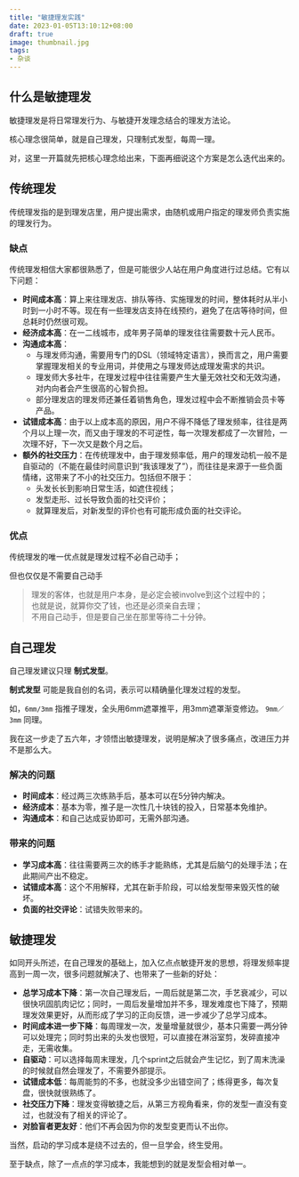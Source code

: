 ```yaml
---
title: "敏捷理发实践"
date: 2023-01-05T13:10:12+08:00
draft: true
image: thumbnail.jpg
tags:
- 杂谈
---
```


## 什么是敏捷理发

敏捷理发是将日常理发行为、与敏捷开发理念结合的理发方法论。

核心理念很简单，就是自己理发，只理制式发型，每周一理。

对，这里一开篇就先把核心理念给出来，下面再细说这个方案是怎么迭代出来的。

## 传统理发

传统理发指的是到理发店里，用户提出需求，由随机或用户指定的理发师负责实施的理发行为。

### 缺点

传统理发相信大家都很熟悉了，但是可能很少人站在用户角度进行过总结。它有以下问题：

- **时间成本高**：算上来往理发店、排队等待、实施理发的时间，整体耗时从半小时到一小时不等。现在有一些理发店支持在线预约，避免了在店等待时间，但总耗时仍然很可观。
- **经济成本高**：在一二线城市，成年男子简单的理发往往需要数十元人民币。
- **沟通成本高**：
  - 与理发师沟通，需要用专门的DSL（领域特定语言），换而言之，用户需要掌握理发相关的专业用词，并使用之与理发师达成理发需求的共识。
  - 理发师大多社牛，在理发过程中往往需要产生大量无效社交和无效沟通，对内向者会产生很高的心智负担。
  - 部分理发店的理发师还兼任着销售角色，理发过程中会不断推销会员卡等产品。
- **试错成本高**：由于以上成本高的原因，用户不得不降低了理发频率，往往是两个月以上理一次，而又由于理发的不可逆性，每一次理发都成了一次冒险，一次理不好，下一次又是数个月之后。
- **额外的社交压力**：在传统理发中，由于理发频率低，用户的理发动机一般不是自驱动的（不能在最佳时间意识到“我该理发了”），而往往是来源于一些负面情绪，这带来了不小的社交压力。包括但不限于：
  - 头发长长到影响日常生活，如遮住视线；
  - 发型走形、过长导致负面的社交评价；
  - 就算理发后，对新发型的评价也有可能形成负面的社交评论。

### 优点

传统理发的唯一优点就是理发过程不必自己动手；

但也仅仅是不需要自己动手
> 理发的客体，也就是用户本身，是必定会被involve到这个过程中的；  
> 也就是说，就算你交了钱，也还是必须亲自去理；  
> 不用自己动手，但是要自己坐在那里等待二十分钟。

## 自己理发

自己理发建议只理 **制式发型**。

**制式发型** 可能是我自创的名词，表示可以精确量化理发过程的发型。

如，`6mm/3mm` 指推子理发，全头用6mm遮罩推平，用3mm遮罩渐变修边。 `9mm／3mm` 同理。

我在这一步走了五六年，才领悟出敏捷理发，说明是解决了很多痛点，改进压力并不是那么大。

### 解决的问题

- **时间成本**：经过两三次练熟手后，基本可以在5分钟内解决。
- **经济成本**：基本为零，推子是一次性几十块钱的投入，日常基本免维护。
- **沟通成本**：和自己达成妥协即可，无需外部沟通。

### 带来的问题

- **学习成本高**：往往需要两三次的练手才能熟练，尤其是后脑勺的处理手法；在此期间产出不稳定。
- **试错成本高**：这个不用解释，尤其在新手阶段，可以给发型带来毁灭性的破坏。
- **负面的社交评论**：试错失败带来的。

## 敏捷理发

如同开头所述，在自己理发的基础上，加入亿点点敏捷开发的思想，将理发频率提高到一周一次，很多问题就解决了、也带来了一些新的好处：

- **总学习成本下降**：第一次自己理发后，一周后就是第二次，手艺衰减少，可以很快巩固肌肉记忆；同时，一周后发量增加并不多，理发难度也下降了，预期理发效果更好，从而形成了学习的正向反馈，进一步减少了总学习成本。
- **时间成本进一步下降**：每周理发一次，发量增量就很少，基本只需要一两分钟可以处理完；同时剪出来的头发也很短，可以直接在淋浴室剪，发碎直接冲走，无需收集。
- **自驱动**：可以选择每周末理发，几个sprint之后就会产生记忆，到了周末洗澡的时候就自然会理发了，不需要外部提示。
- **试错成本低**：每周能剪的不多，也就没多少出错空间了；练得更多，每次复盘，很快就很熟练了。
- **社交压力下降**：理发变得敏捷之后，从第三方视角看来，你的发型一直没有变过，也就没有了相关的评论了。
- **对脸盲者更友好**：他们不再会因为你的发型变更而认不出你。

当然，启动的学习成本是绕不过去的，但一旦学会，终生受用。

至于缺点，除了一点点的学习成本，我能想到的就是发型会相对单一。
